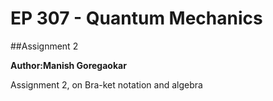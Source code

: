 EP 307 - Quantum Mechanics
========

##Assignment 2

**Author:Manish Goregaokar**

Assignment 2, on Bra-ket notation and algebra


